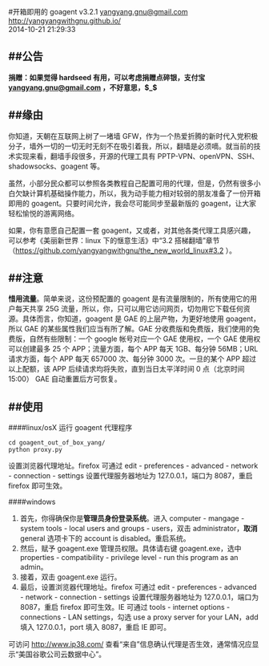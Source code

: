 #开箱即用的 goagent v3.2.1
yangyang.gnu@gmail.com  
http://yangyangwithgnu.github.io/  
2014-10-21 21:29:33   


##公告
----------------

**捐赠：如果觉得 hardseed 有用，可以考虑捐赠点碎银，支付宝 yangyang.gnu@gmail.com ，不好意思，$_$**


##缘由
----------------

你知道，天朝在互联网上树了一堵墙 GFW，作为一个热爱折腾的新时代入党积极分子，墙外一切的一切无时无刻不在吸引着我，所以，翻墙是必须嘀。就当前的技术实现来看，翻墙手段很多，开源的代理工具有 PPTP-VPN、openVPN、SSH、shadowsocks、goagent 等。

虽然，小部分民众都可以参照各类教程自己配置可用的代理，但是，仍然有很多小白欠缺计算机基础操作能力，所以，我为动手能力相对较弱的朋友准备了一份开箱即用的 goagent。只要时间允许，我会尽可能同步至最新版的 goagent，让大家轻松愉悦的游离网络。

如果，你有意愿自己配置一套 goagent，又或者，对其他各类代理工具感兴趣，可以参考《美丽新世界：linux 下的惬意生活》中“3.2 搭梯翻墙”章节（https://github.com/yangyangwithgnu/the_new_world_linux#3.2 ）。


##注意
----------------

**惜用流量**。简单来说，这份预配置的 goagent 是有流量限制的，所有使用它的用户每天共享 25G 流量，所以，你，只可以用它访问网页，切勿用它下载任何资源。具体而言，你知道，goagent 是 GAE 的上层产物，为更好地使用 goagent，所以 GAE 的某些属性我们应当有所了解。GAE 分收费版和免费版，我们使用的免费版，自然有些限制：一个 google 帐号对应一个 GAE 使用权，一个 GAE 使用权可以创建最多 25 个 APP；流量方面，每个 APP 每天 1GB、每分钟 56MB；URL 请求方面，每个 APP 每天 657000 次、每分钟 3000 次。一旦的某个 APP 超过以上配额，该 APP 后续请求均将失败，直到当日太平洋时间 0 点（北京时间 15:00） GAE 自动重置后方可恢复。


##使用
----------------

####linux/osX
运行 goagent 代理程序
```
cd goagent_out_of_box_yang/
python proxy.py
```

设置浏览器代理地址。firefox 可通过 edit - preferences - advanced - network - connection - settings 设置代理服务器地址为 127.0.0.1，端口为 8087，重启 firefox 即可生效。

####windows
1. 首先，你得确保你是**管理员身份登录系统**。进入 computer - mangage - system tools - local users and groups - users，双击 administrator，**取消** general 选项卡下的 account is disabled。重启系统。
2. 然后，赋予 goagent.exe 管理员权限。具体请右键 goagent.exe，选中 properties - compatibility - privilege level - run this program as an admin。
3. 接着，双击 goagent.exe 运行。
4. 最后，设置浏览器代理地址。firefox 可通过 edit - preferences - advanced - network - connection - settings 设置代理服务器地址为 127.0.0.1，端口为 8087，重启 firefox 即可生效。IE 可通过 tools - internet options - connections - LAN settings，勾选 use a proxy server for your LAN，add 填入 127.0.0.1，port 填入 8087，重启 IE 即可。

可访问 http://www.ip38.com/ 查看“来自”信息确认代理是否生效，通常情况应显示“美国谷歌公司云数据中心”。
